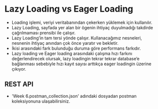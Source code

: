 # Lazy Loading vs Eager Loading

- Loading işlemi, veriyi veritabanından çekerken yüklemek için kullanılır.
- Lazy Loading, sayfada yer alan bir ögenin ihtiyaç duyulmadığı takdirde çağrılmaması prensibi ile çalışır.
- Lazy Loading’in tam tersi yönde çalışır. Kullanacağımız nesneleri, nesnenin ihtiyaç anından çok önce yaratır ve bekletir.
- İkisi arasındaki fark bulunduğu duruma göre performans farkıdır.
- Lazy loading ve Eager loading arasındaki çalışma hızı farkını değerlendirecek olursak, lazy loadingin tekrar tekrar database’e bağlanması sebebiyle hızı kayıt sayısı arttıkça eager loadingin üzerine çıkıyor.

## REST API

- 'Week 6.postman_collection.json' adındaki dosyadan postman koleksiyonuna ulaşabilirsiniz.
